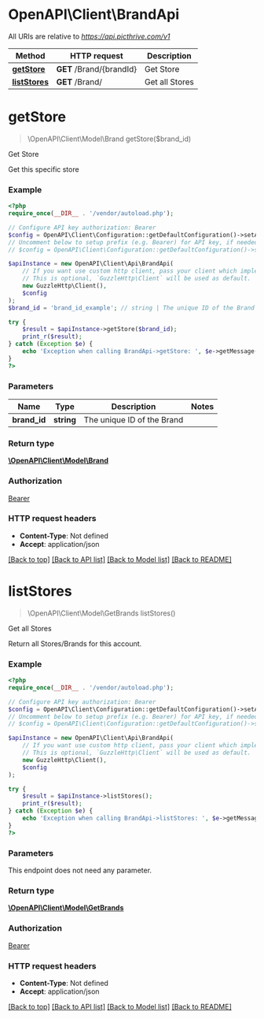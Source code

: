 # OpenAPI\Client\BrandApi

All URIs are relative to *https://api.picthrive.com/v1*

Method | HTTP request | Description
------------- | ------------- | -------------
[**getStore**](BrandApi.md#getStore) | **GET** /Brand/{brandId} | Get Store
[**listStores**](BrandApi.md#listStores) | **GET** /Brand/ | Get all Stores


# **getStore**
> \OpenAPI\Client\Model\Brand getStore($brand_id)

Get Store

Get this specific store

### Example
```php
<?php
require_once(__DIR__ . '/vendor/autoload.php');

// Configure API key authorization: Bearer
$config = OpenAPI\Client\Configuration::getDefaultConfiguration()->setApiKey('Authorization', 'YOUR_API_KEY');
// Uncomment below to setup prefix (e.g. Bearer) for API key, if needed
// $config = OpenAPI\Client\Configuration::getDefaultConfiguration()->setApiKeyPrefix('Authorization', 'Bearer');

$apiInstance = new OpenAPI\Client\Api\BrandApi(
    // If you want use custom http client, pass your client which implements `GuzzleHttp\ClientInterface`.
    // This is optional, `GuzzleHttp\Client` will be used as default.
    new GuzzleHttp\Client(),
    $config
);
$brand_id = 'brand_id_example'; // string | The unique ID of the Brand

try {
    $result = $apiInstance->getStore($brand_id);
    print_r($result);
} catch (Exception $e) {
    echo 'Exception when calling BrandApi->getStore: ', $e->getMessage(), PHP_EOL;
}
?>
```

### Parameters

Name | Type | Description  | Notes
------------- | ------------- | ------------- | -------------
 **brand_id** | **string**| The unique ID of the Brand |

### Return type

[**\OpenAPI\Client\Model\Brand**](../Model/Brand.md)

### Authorization

[Bearer](../../README.md#Bearer)

### HTTP request headers

 - **Content-Type**: Not defined
 - **Accept**: application/json

[[Back to top]](#) [[Back to API list]](../../README.md#documentation-for-api-endpoints) [[Back to Model list]](../../README.md#documentation-for-models) [[Back to README]](../../README.md)

# **listStores**
> \OpenAPI\Client\Model\GetBrands listStores()

Get all Stores

Return all Stores/Brands for this account.

### Example
```php
<?php
require_once(__DIR__ . '/vendor/autoload.php');

// Configure API key authorization: Bearer
$config = OpenAPI\Client\Configuration::getDefaultConfiguration()->setApiKey('Authorization', 'YOUR_API_KEY');
// Uncomment below to setup prefix (e.g. Bearer) for API key, if needed
// $config = OpenAPI\Client\Configuration::getDefaultConfiguration()->setApiKeyPrefix('Authorization', 'Bearer');

$apiInstance = new OpenAPI\Client\Api\BrandApi(
    // If you want use custom http client, pass your client which implements `GuzzleHttp\ClientInterface`.
    // This is optional, `GuzzleHttp\Client` will be used as default.
    new GuzzleHttp\Client(),
    $config
);

try {
    $result = $apiInstance->listStores();
    print_r($result);
} catch (Exception $e) {
    echo 'Exception when calling BrandApi->listStores: ', $e->getMessage(), PHP_EOL;
}
?>
```

### Parameters
This endpoint does not need any parameter.

### Return type

[**\OpenAPI\Client\Model\GetBrands**](../Model/GetBrands.md)

### Authorization

[Bearer](../../README.md#Bearer)

### HTTP request headers

 - **Content-Type**: Not defined
 - **Accept**: application/json

[[Back to top]](#) [[Back to API list]](../../README.md#documentation-for-api-endpoints) [[Back to Model list]](../../README.md#documentation-for-models) [[Back to README]](../../README.md)


